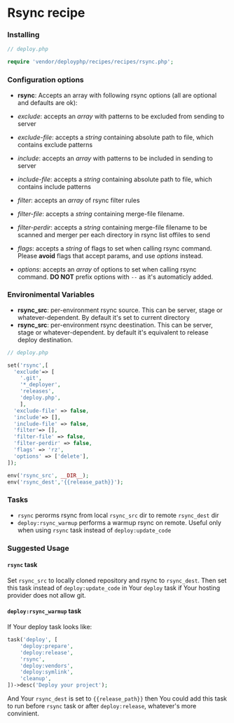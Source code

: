 # Rsync recipe

### Installing

```php
// deploy.php

require 'vendor/deployphp/recipes/recipes/rsync.php';
```

### Configuration options

- **rsync**: Accepts an array with following rsync options (all are optional and defaults are ok):

- *exclude*: accepts an *array* with patterns to be excluded from sending to server
- *exclude-file*: accepts a *string* containing absolute path to file, which contains exclude patterns
- *include*: accepts an *array* with patterns to be included in sending to server
- *include-file*: accepts a *string* containing absolute path to file, which contains include patterns
- *filter*: accepts an *array* of rsync filter rules
- *filter-file*: accepts a *string* containing merge-file filename.
- *filter-perdir*: accepts a *string* containing merge-file filename to be scanned and merger per each directory in rsync list offiles to send
- *flags*: accepts a *string* of flags to set when calling rsync command. Please **avoid** flags that accept params, and use *options* instead.
- *options*: accepts an *array* of options to set when calling rsync command. **DO NOT** prefix options with `--` as it's automaticly added.

### Environimental Variables

- **rsync_src**: per-environment rsync source. This can be server, stage or whatever-dependent. By default it's set to current directory
- **rsync_src**: per-environment rsync deestination. This can be server, stage or whatever-dependent. by default it's equivalent to release deploy destination.


```php
// deploy.php

set('rsync',[
  'exclude'=> [
    '.git',
    '*_deployer',
    'releases',
    'deploy.php',
    ],
  'exclude-file' => false,
  'include'=> [],
  'include-file' => false,
  'filter'=> [],
  'filter-file' => false,
  'filter-perdir' => false,
  'flags' => 'rz',
  'options' => ['delete'],
]);

env('rsync_src', __DIR__);
env('rsync_dest','{{release_path}}');
```

### Tasks

- `rsync` perorms rsync from local `rsync_src` dir to remote `rsync_dest` dir
- `deploy:rsync_warmup` performs a warmup rsync on remote. Useful only when using `rsync` task instead of `deploy:update_code`

### Suggested Usage

#### `rsync` task

Set `rsync_src` to locally cloned repository and rsync to `rsync_dest`. Then set this task instead of `deploy:update_code` in Your `deploy` task if Your hosting provider does not allow git.

#### `deploy:rsync_warmup` task

If Your deploy task looks like:

```php
task('deploy', [
    'deploy:prepare',
    'deploy:release',
    'rsync',
    'deploy:vendors',
    'deploy:symlink',
    'cleanup',
])->desc('Deploy your project');
```

And Your `rsync_dest` is set to `{{release_path}}` then You could add this task to run before `rsync` task or after `deploy:release`, whatever's more convinient.
